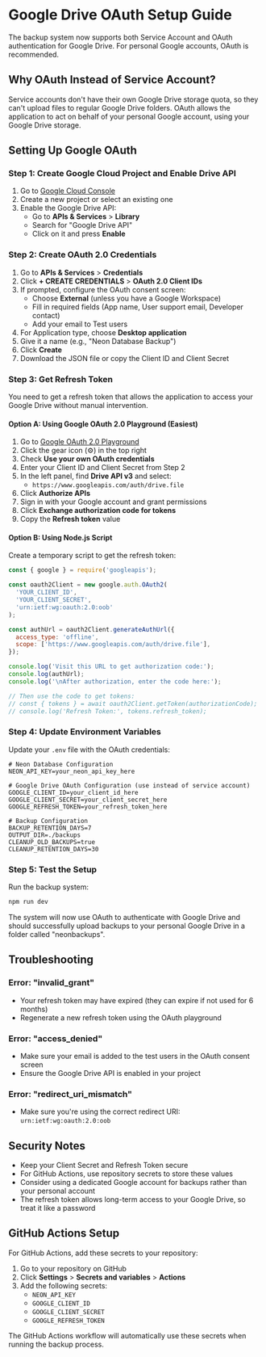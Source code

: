# Google Drive OAuth Setup Guide

The backup system now supports both Service Account and OAuth authentication for Google Drive. For personal Google accounts, OAuth is recommended.

## Why OAuth Instead of Service Account?

Service accounts don't have their own Google Drive storage quota, so they can't upload files to regular Google Drive folders. OAuth allows the application to act on behalf of your personal Google account, using your Google Drive storage.

## Setting Up Google OAuth

### Step 1: Create Google Cloud Project and Enable Drive API

1. Go to [Google Cloud Console](https://console.cloud.google.com/)
2. Create a new project or select an existing one
3. Enable the Google Drive API:
   - Go to **APIs & Services** > **Library**
   - Search for "Google Drive API"
   - Click on it and press **Enable**

### Step 2: Create OAuth 2.0 Credentials

1. Go to **APIs & Services** > **Credentials**
2. Click **+ CREATE CREDENTIALS** > **OAuth 2.0 Client IDs**
3. If prompted, configure the OAuth consent screen:
   - Choose **External** (unless you have a Google Workspace)
   - Fill in required fields (App name, User support email, Developer contact)
   - Add your email to Test users
4. For Application type, choose **Desktop application**
5. Give it a name (e.g., "Neon Database Backup")
6. Click **Create**
7. Download the JSON file or copy the Client ID and Client Secret

### Step 3: Get Refresh Token

You need to get a refresh token that allows the application to access your Google Drive without manual intervention.

#### Option A: Using Google OAuth 2.0 Playground (Easiest)

1. Go to [Google OAuth 2.0 Playground](https://developers.google.com/oauthplayground/)
2. Click the gear icon (⚙️) in the top right
3. Check **Use your own OAuth credentials**
4. Enter your Client ID and Client Secret from Step 2
5. In the left panel, find **Drive API v3** and select:
   - `https://www.googleapis.com/auth/drive.file`
6. Click **Authorize APIs**
7. Sign in with your Google account and grant permissions
8. Click **Exchange authorization code for tokens**
9. Copy the **Refresh token** value

#### Option B: Using Node.js Script

Create a temporary script to get the refresh token:

```javascript
const { google } = require('googleapis');

const oauth2Client = new google.auth.OAuth2(
  'YOUR_CLIENT_ID',
  'YOUR_CLIENT_SECRET',
  'urn:ietf:wg:oauth:2.0:oob'
);

const authUrl = oauth2Client.generateAuthUrl({
  access_type: 'offline',
  scope: ['https://www.googleapis.com/auth/drive.file'],
});

console.log('Visit this URL to get authorization code:');
console.log(authUrl);
console.log('\nAfter authorization, enter the code here:');

// Then use the code to get tokens:
// const { tokens } = await oauth2Client.getToken(authorizationCode);
// console.log('Refresh Token:', tokens.refresh_token);
```

### Step 4: Update Environment Variables

Update your `.env` file with the OAuth credentials:

```env
# Neon Database Configuration
NEON_API_KEY=your_neon_api_key_here

# Google Drive OAuth Configuration (use instead of service account)
GOOGLE_CLIENT_ID=your_client_id_here
GOOGLE_CLIENT_SECRET=your_client_secret_here
GOOGLE_REFRESH_TOKEN=your_refresh_token_here

# Backup Configuration
BACKUP_RETENTION_DAYS=7
OUTPUT_DIR=./backups
CLEANUP_OLD_BACKUPS=true
CLEANUP_RETENTION_DAYS=30
```

### Step 5: Test the Setup

Run the backup system:

```bash
npm run dev
```

The system will now use OAuth to authenticate with Google Drive and should successfully upload backups to your personal Google Drive in a folder called "neonbackups".

## Troubleshooting

### Error: "invalid_grant"
- Your refresh token may have expired (they can expire if not used for 6 months)
- Regenerate a new refresh token using the OAuth playground

### Error: "access_denied"
- Make sure your email is added to the test users in the OAuth consent screen
- Ensure the Google Drive API is enabled in your project

### Error: "redirect_uri_mismatch"
- Make sure you're using the correct redirect URI: `urn:ietf:wg:oauth:2.0:oob`

## Security Notes

- Keep your Client Secret and Refresh Token secure
- For GitHub Actions, use repository secrets to store these values
- Consider using a dedicated Google account for backups rather than your personal account
- The refresh token allows long-term access to your Google Drive, so treat it like a password

## GitHub Actions Setup

For GitHub Actions, add these secrets to your repository:

1. Go to your repository on GitHub
2. Click **Settings** > **Secrets and variables** > **Actions**
3. Add the following secrets:
   - `NEON_API_KEY`
   - `GOOGLE_CLIENT_ID`
   - `GOOGLE_CLIENT_SECRET`
   - `GOOGLE_REFRESH_TOKEN`

The GitHub Actions workflow will automatically use these secrets when running the backup process.